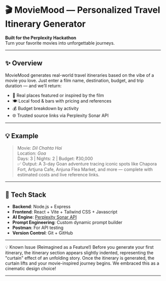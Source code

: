 # 🎬 MovieMood — Personalized Travel Itinerary Generator

**Built for the Perplexity Hackathon**  
Turn your favorite movies into unforgettable journeys.

---

## ✨ Overview

MovieMood generates real-world travel itineraries based on the vibe of a movie you love. Just enter a film name, destination, budget, and trip duration — and we’ll return:

- 🎯 Real places featured or inspired by the film
- 🍽️ Local food & bars with pricing and references
- 💰 Budget breakdown by activity
- 🌐 Trusted source links via Perplexity Sonar API

---

## 💡 Example

> Movie: *Dil Chahta Hai*  
> Location: *Goa*  
> Days: 3 | Nights: 2 | Budget: ₹30,000  
> ✅ Output: A 3-day Goan adventure tracing iconic spots like Chapora Fort, Artjuna Cafe, Anjuna Flea Market, and more — complete with estimated costs and live reference links.

---

## 🔧 Tech Stack

- **Backend**: Node.js + Express
- **Frontend**: React + Vite + Tailwind CSS + Javascript
- **AI Engine**: [Perplexity Sonar API](https://docs.perplexity.ai/)
- **Prompt Engineering**: Custom dynamic prompt builder
- **Postman**: For API testing
- **Version Control**: Git + GitHub

---


💡 Known Issue (Reimagined as a Feature!)
Before you generate your first itinerary, the itinerary section appears slightly indented, representing the "curtain" effect of an unfolding story. Once the itinerary is generated, the curtain lifts and your movie-inspired journey begins. We embraced this as a cinematic design choice!

---
